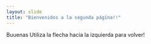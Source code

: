 ```yaml
---
layout: slide
title: "Bienvenidos a la segunda página!!"
---
```

Buuenas 
Utiliza la flecha hacia la izquierda para volver!
